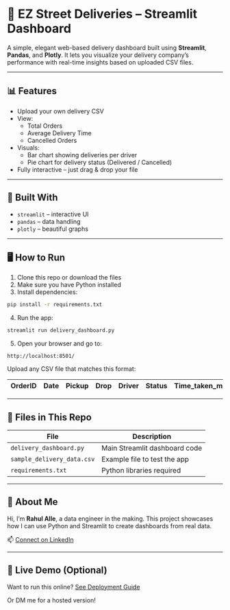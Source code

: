 # 🚚 EZ Street Deliveries – Streamlit Dashboard

A simple, elegant web-based delivery dashboard built using **Streamlit**, **Pandas**, and **Plotly**. It lets you visualize your delivery company’s performance with real-time insights based on uploaded CSV files.

---

## 📊 Features

- Upload your own delivery CSV
- View:
  - Total Orders
  - Average Delivery Time
  - Cancelled Orders
- Visuals:
  - Bar chart showing deliveries per driver
  - Pie chart for delivery status (Delivered / Cancelled)
- Fully interactive – just drag & drop your file

---

## 🧰 Built With

- `streamlit` – interactive UI
- `pandas` – data handling
- `plotly` – beautiful graphs

---

## 🖥 How to Run

1. Clone this repo or download the files
2. Make sure you have Python installed
3. Install dependencies:

```bash
pip install -r requirements.txt
```

4. Run the app:
```bash
streamlit run delivery_dashboard.py
```

5. Open your browser and go to:
```
http://localhost:8501/
```

Upload any CSV file that matches this format:

| OrderID | Date | Pickup | Drop | Driver | Status | Time_taken_min | Cost |
|---------|------|--------|------|--------|--------|----------------|------|

---

## 📁 Files in This Repo

| File | Description |
|------|-------------|
| `delivery_dashboard.py` | Main Streamlit dashboard code |
| `sample_delivery_data.csv` | Example file to test the app |
| `requirements.txt` | Python libraries required |

---

## 👤 About Me

Hi, I’m **Rahul Alle**, a data engineer in the making. This project showcases how I can use Python and Streamlit to create dashboards from real data. 

📫 [Connect on LinkedIn](https://www.linkedin.com/in/rahul-alle)

---

## 🚀 Live Demo (Optional)
Want to run this online? [See Deployment Guide](https://docs.streamlit.io/streamlit-community-cloud/get-started/deploy-an-app)

Or DM me for a hosted version!
